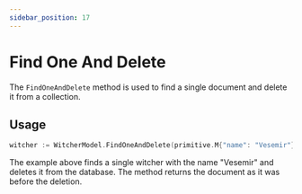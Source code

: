 ```yaml
---
sidebar_position: 17
---
```


# Find One And Delete

The `FindOneAndDelete` method is used to find a single document and delete it from a collection.

## Usage

```go
witcher := WitcherModel.FindOneAndDelete(primitive.M{"name": "Vesemir"}).ExecPtr()
```

The example above finds a single witcher with the name "Vesemir" and deletes it from the database. The method returns the document as it was before the deletion.
